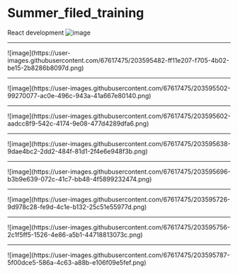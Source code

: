 # Summer_filed_training
React development 
![image](https://user-images.githubusercontent.com/67617475/203595415-11de398c-daeb-4a20-9fd2-2db89d1b0b4d.png)
<hr/>
![image](https://user-images.githubusercontent.com/67617475/203595482-ff11e207-f705-4b02-be15-2b8286b8097d.png)
<hr/>
![image](https://user-images.githubusercontent.com/67617475/203595502-99270077-ac0e-496c-943a-41a667e80140.png)
<hr/>
![image](https://user-images.githubusercontent.com/67617475/203595602-aadcc8f9-542c-4174-9e08-477d4289dfa6.png)
<hr/>
![image](https://user-images.githubusercontent.com/67617475/203595638-9dae4bc2-2dd2-484f-81d1-2f4e6e948f3b.png)
<hr/>
![image](https://user-images.githubusercontent.com/67617475/203595696-b3b9e639-072c-41c7-bb48-4f5899232474.png)
<hr/>
![image](https://user-images.githubusercontent.com/67617475/203595726-9d978c28-fe9d-4c1e-b132-25c51e55977d.png)
<hr/>
![image](https://user-images.githubusercontent.com/67617475/203595756-2c1f5ff5-1526-4e86-a5b1-44718813073c.png)
<hr/>
![image](https://user-images.githubusercontent.com/67617475/203595787-5f00dce5-586a-4c63-a88b-e106f09e5fef.png)
